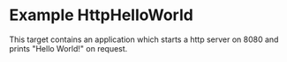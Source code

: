 # Example HttpHelloWorld

This target contains an application which starts a http server on 8080 and prints "Hello World!" on request.